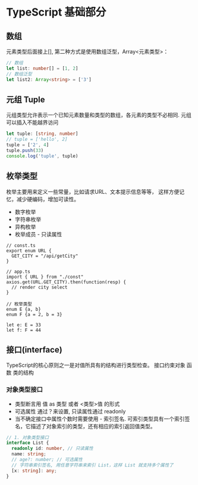 # TypeScript 基础部分

## 数组
元素类型后面接上[], 第二种方式是使用数组泛型，Array<元素类型>：
```typescript
// 数组
let list: number[] = [1, 2]
// 数组泛型
let list2: Array<string> = ['3']
```

## 元组 Tuple
元组类型允许表示一个已知元素数量和类型的数组，各元素的类型不必相同.
元组可以插入不能越界访问
```typescript
let tuple: [string, number]
// tuple = ['hello', 2]
tuple = ['2', 4]
tuple.push(33)
console.log('tuple', tuple)
```

## 枚举类型

枚举主要用来定义一些常量，比如请求URL、文本提示信息等等，
这样方便记忆，减少硬编码，增加可读性。

- 数字枚举
- 字符串枚举
- 异构枚举
- 枚举成员 - 只读属性

```
// const.ts
export enum URL {
  GET_CITY = "/api/getCity"
}

// app.ts
import { URL } from "./const"
axios.get(URL.GET_CITY).then(function(resp) {
  // render city select
}

// 枚举类型
enum E {a, b}
enum F {a = 2, b = 3}

let e: E = 33
let f: F = 44
```

## 接口(interface)
TypeScript的核心原则之一是对值所具有的结构进行类型检查。
接口约束对象 函数 类的结构

### 对象类型接口
- 类型断言用 值 as 类型 或者 <类型>值 的形式
- 可选属性 通过？来设置, 只读属性通过 readonly
- 当不确定接口中属性个数时需要使用 - 索引签名.
可索引类型具有一个索引签名，它描述了对象索引的类型，还有相应的索引返回值类型。

````typescript
// 1. 对象类型接口
interface List {
  readonly id: number, // 只读属性
  name: string;
  // age?: number; // 可选属性
  // 字符串索引签名, 用任意字符串来索引 List，这样 List 就支持多个属性了
  [x: string]: any;
}
````